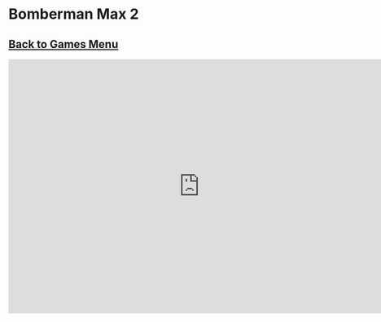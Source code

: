 # Bomberman Max 2
## [Back to Games Menu](https://simatalk.github.io/games)

<iframe src="https://jsemu2.github.io/gba/launcher.html#bomberman_max2blue" style="width:750px;height:500px;border:0"></iframe>
